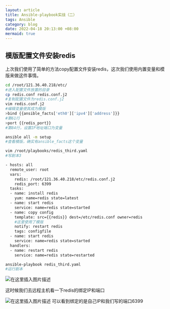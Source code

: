 ```yaml
---
layout: article
title: Ansible-playbook实战（二）
tags: Ansible
category: blog
date: 2022-04-18 20:13:00 +08:00
mermaid: true
---
```

## 模版配置文件安装redis
上次我们使用了简单的方法copy配置文件安装redis，这次我们使用内置变量和模版来做这件事情。

```bash
cd /root/121.36.40.218/etc/
#进入配置文件放置的目录
cp redis.conf redis.conf.j2 
#复制配置文件为redis.conf.j2 
vim redis.conf.j2 
#编辑变量使其成为模版
>bind {{ansible_facts['eth0']['ipv4']['address']}}
#第61行
>port {{redis_port}}
#第84行，设置IP地址端口为变量
```

```bash
ansible all -m setup
#查看模版，确实有ansible_facts这个变量
```

```bash
vim /root/playbooks/redis_third.yaml
#写剧本3
```

```bash
- hosts: all
  remote_user: root
  vars:
    redis: /root/121.36.40.218/etc/redis.conf.j2
    redis_port: 6399
  tasks:
  - name: install redis
    yum: name=redis state=latest
  - name: start redis
    service: name=redis state=started
  - name: copy config
    template: src={{redis}} dest=/etc/redis.conf owner=redis
    #这里使用了模版
    notify: restart redis
    tags: configfile
  - name: start redis
    service: name=redis state=started
  handlers:
  - name: restart redis
    service: name=redis state=restarted                                                           
```

```bash
ansible-playbook redis_third.yaml 
#运行剧本
```
![在这里插入图片描述](https://img-blog.csdnimg.cn/a8d7bb67e94d4b2394adda3341f140fb.png?x-oss-process=image/watermark,type_d3F5LXplbmhlaQ,shadow_50,text_Q1NETiBAeXV0YW9fNTE3,size_20,color_FFFFFF,t_70,g_se,x_16)

这时候我们去远程主机看一下redis的绑定IP和端口

![在这里插入图片描述](https://img-blog.csdnimg.cn/ce09c8b44b334d72a811a1d4a03b1a4a.png?x-oss-process=image/watermark,type_d3F5LXplbmhlaQ,shadow_50,text_Q1NETiBAeXV0YW9fNTE3,size_20,color_FFFFFF,t_70,g_se,x_16)
可以看到绑定的是自己IP和我们写的端口6399
